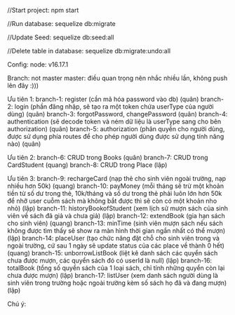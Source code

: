//Start project: 
npm start

//Run database: 
sequelize db:migrate 

//Update Seed: 
sequelize db:seed:all 

//Delete table in database: 
sequelize db:migrate:undo:all 


Config:
node: v16.17.1 




Branch: not master
master: điều quan trọng nên nhắc nhiều lần, không push lên đây :)))

Ưu tiên 1:
branch-1: register (cần mã hóa password vào db) (quân)
branch-2: login (phần đăng nhập, sẽ tạo ra một token chứa userType của người dùng) (quân)
branch-3: forgotPassword, changePassword (quân)
branch-4: authentication (sẽ decode token và ném dữ liệu là userType sang cho bên authorization) (quân)
branch-5: authorization (phân quyền cho người dùng, được sử dụng phía routes để cho phép người dùng được sử dụng tính năng nào) (quân)

Ưu tiên 2:
branch-6: CRUD trong Books (quân)
branch-7: CRUD trong CardStudent (quang)
branch-8: CRUD trong Place (lập)

Ưu tiên 3:
branch-9: rechargeCard (nạp thẻ cho sinh viên ngoài trường, nạp nhiều hơn 50k) (quang)
branch-10: payMoney (mỗi tháng sẽ trừ một khoản tiền từ số dư trong thẻ, 10k/tháng và số dư trong thẻ phải luôn lớn hơn 50k để nhỡ user cuỗm sách mà không bắt được thì sẽ còn có một khoản nho nhỏ) (lập)
branch-11: historyBookofStudent (xem lịch sử mượn sách của sinh viên về sách đã giả và chưa giả) (lập)
branch-12: extendBook (gia hạn sách cho sinh viên) (quang)
branch-13: minTime (sinh viên mượn sách nếu sách không được tìm thấy sẽ show ra màn hình thời gian ngắn nhất có thể mượn) (lập)
branch-14: placeUser (tạo chức năng đặt chỗ cho sinh viên trong và ngoài trường, cứ sau 1 ngày sẽ update status của các place về thành 0 hết) (quang)
branch-15: unborrowListBook (liệt kê danh sách các quyển sách chưa được mượn, các quyển sách đó có userId là null) (lập)
branch-16: totalBook (tổng số quyển sách của 1 loại sách, chỉ tính những quyển còn lại chưa được mượn) (lập)
branch-17: listUser (xem danh sách người dùng là sinh viên trong trường hoặc ngoài trường kèm số sách họ đã và đang mượn) (lập)


Chú ý: 